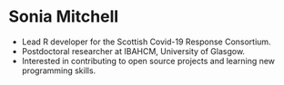 # Sonia Mitchell

* Lead R developer for the Scottish Covid-19 Response Consortium.
* Postdoctoral researcher at IBAHCM, University of Glasgow.
* Interested in contributing to open source projects and learning new programming skills.
